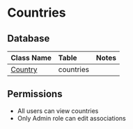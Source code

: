 # Countries

## Database

| Class Name                              | Table                                    | Notes                                 |
|:----------------------------------------|:-----------------------------------------| :------------------------------------ |
| [Country](Country.java)                 | countries                                |                                       |

## Permissions

- All users can view countries
- Only Admin role can edit associations
